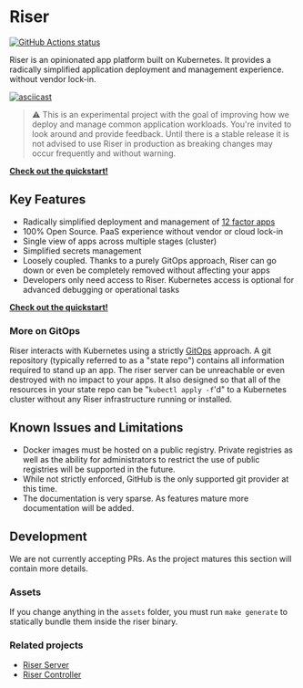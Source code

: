 # Riser

<p align="left">
    <a href="https://github.com/riser-platform/riser"><img alt="GitHub Actions status" src="https://github.com/riser-platform/riser/workflows/Build/badge.svg"></a>
</p>

Riser is an opinionated app platform built on Kubernetes. It provides a radically simplified application deployment and management experience. without vendor lock-in.

[![asciicast](https://asciinema.org/a/277448.svg)](https://asciinema.org/a/277448?autoplay=1&cols=160&rows=40)

> :warning: This is an experimental project with the goal of improving how we deploy and manage common application workloads. You're invited to look around and provide feedback. Until there is a stable release it is not advised to use Riser in production as breaking changes may occur frequently and without warning.

**[Check out the quickstart!](quickstart.md)**

## Key Features

- Radically simplified deployment and management of [12 factor apps](https://12factor.net/)
- 100% Open Source. PaaS experience without vendor or cloud lock-in
- Single view of apps across multiple stages (cluster)
- Simplified secrets management
- Loosely coupled. Thanks to a purely GitOps approach, Riser can go down or even be completely removed without affecting your apps
- Developers only need access to Riser. Kubernetes access is optional for advanced debugging or operational tasks

**[Check out the quickstart!](quickstart.md)**

### More on GitOps

Riser interacts with Kubernetes using a strictly [GitOps](https://thenewstack.io/what-is-gitops-and-why-it-might-be-the-next-big-thing-for-devops/) approach. A git repository (typically referred to as a "state repo") contains all information required to stand up an app. The riser server can be unreachable or even destroyed with no impact to your apps. It also designed so that all of the resources in your state repo can be "`kubectl apply -f`'d" to a Kubernetes cluster without any Riser infrastructure running or installed.

## Known Issues and Limitations

- Docker images must be hosted on a public registry. Private registries as well as the ability for administrators to restrict the use of public registries will be supported in the future.
- While not strictly enforced, GitHub is the only supported git provider at this time.
- The documentation is very sparse. As features mature more documentation will be added.

## Development

We are not currently accepting PRs. As the project matures this section will contain more details.

### Assets

If you change anything in the `assets` folder, you must run `make generate` to statically bundle them inside the riser binary.

### Related projects

- [Riser Server](https://github.com/riser-platform/riser-server)
- [Riser Controller](https://github.com/riser-platform/riser-controller)
